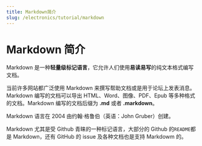 ```yaml
---
title: Markdown简介
slug: /electronics/tutorial/markdown
---
```


# Markdown 简介

Markdown 是一种**轻量级标记语言**，它允许人们使用**易读易写**的纯文本格式编写文档。

当前许多网站都广泛使用 Markdown 来撰写帮助文档或是用于论坛上发表消息。Markdown 编写的文档可以导出 HTML、Word、图像、PDF、Epub 等多种格式的文档。Markdown 编写的文档后缀为 **.md** 或者 **.markdown**。

Markdown 语言在 2004 由约翰·格鲁伯（英语：John Gruber）创建。

Markdown 尤其是受 Github 青睐的一种标记语言，大部分的 Github 的`README`都是 Markdown，还有 GitHub 的 issue 及各种文档也是支持 Markdowm 的。
